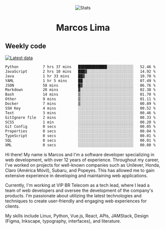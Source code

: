 <div align="center">
  <img src="https://user-images.githubusercontent.com/958723/207206099-04913a11-e77d-4b52-a9d3-5d702839508b.png" alt="Stats" />
  <h1>Marcos Lima</h1>
</div>

## Weekly code

[![Latest data](https://github.com/skvggor/skvggor/actions/workflows/main.yml/badge.svg)](https://github.com/skvggor/skvggor/actions/workflows/main.yml)

<!--START_SECTION:waka-->

```txt
Python           7 hrs 37 mins   █████████████░░░░░░░░░░░░   52.46 %
JavaScript       2 hrs 10 mins   ███▓░░░░░░░░░░░░░░░░░░░░░   14.92 %
Java             1 hr 33 mins    ██▓░░░░░░░░░░░░░░░░░░░░░░   10.70 %
YAML             1 hr 5 mins     ██░░░░░░░░░░░░░░░░░░░░░░░   07.49 %
JSON             58 mins         █▓░░░░░░░░░░░░░░░░░░░░░░░   06.76 %
Markdown         20 mins         ▓░░░░░░░░░░░░░░░░░░░░░░░░   02.38 %
Bash             14 mins         ▒░░░░░░░░░░░░░░░░░░░░░░░░   01.70 %
Other            9 mins          ▒░░░░░░░░░░░░░░░░░░░░░░░░   01.11 %
Docker           7 mins          ▒░░░░░░░░░░░░░░░░░░░░░░░░   00.89 %
SSH Key          4 mins          ░░░░░░░░░░░░░░░░░░░░░░░░░   00.52 %
Text             3 mins          ░░░░░░░░░░░░░░░░░░░░░░░░░   00.46 %
GitIgnore file   2 mins          ░░░░░░░░░░░░░░░░░░░░░░░░░   00.33 %
SCSS             1 min           ░░░░░░░░░░░░░░░░░░░░░░░░░   00.20 %
Git Config       0 secs          ░░░░░░░░░░░░░░░░░░░░░░░░░   00.05 %
Properties       0 secs          ░░░░░░░░░░░░░░░░░░░░░░░░░   00.04 %
TypeScript       0 secs          ░░░░░░░░░░░░░░░░░░░░░░░░░   00.01 %
SQL              0 secs          ░░░░░░░░░░░░░░░░░░░░░░░░░   00.01 %
XML              0 secs          ░░░░░░░░░░░░░░░░░░░░░░░░░   00.00 %
```

<!--END_SECTION:waka-->

  <p>Hi there! My name is Marcos and I'm a software developer specializing in web development, with over 12 years of experience. Throughout my career, I've worked on projects for well-known companies such as Unilever, Honda, Claro (América Móvil), Subaru, and Popeyes. This has allowed me to gain extensive experience in developing and maintaining web applications.</p>
  
  <p>Currently, I'm working at VIP BR Telecom as a tech lead, where I lead a team of web developers and oversee the development of the company's products. I'm passionate about utilizing the latest technologies and techniques to create user-friendly and engaging web experiences for clients.</p>
  
  <p>My skills include Linux, Python, Vue.js, React, APIs, JAMStack, Design (Figma, Inkscape, typography, interfaces), and literature.</p>
<!-- </details> -->

<!-- <div align="center">
  <h2>🤖 Recent Code Activity</h2>
  <img width="500" src="https://github-readme-stats.vercel.app/api/wakatime?username=skvggor&hide_title=true&layout=compact&theme=transparent" alt="Wakatime Stats" />
</div>

<br>

<div align="center">
  <h2>📈 GitHub Stats</h2>
  <img width="500" src="https://github-readme-stats.vercel.app/api?username=skvggor&show_icons=true&theme=transparent&hide_title=true&count_private=true" alt="GitHub Stats" />
</div>
 -->
